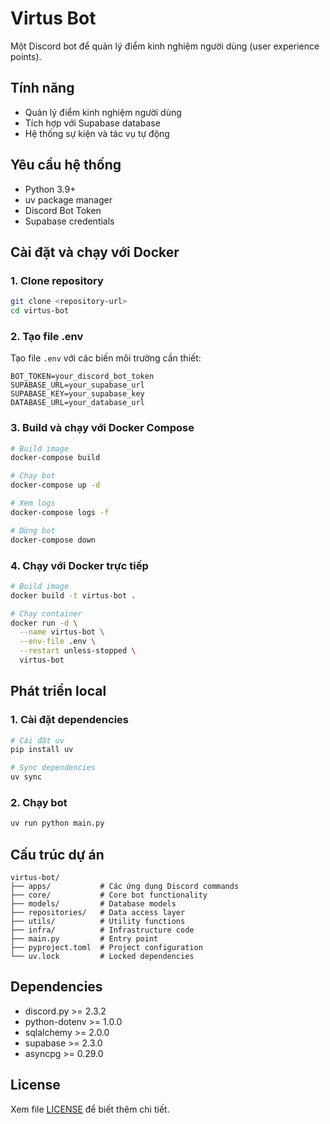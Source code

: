 # Virtus Bot

Một Discord bot để quản lý điểm kinh nghiệm người dùng (user experience points).

## Tính năng

- Quản lý điểm kinh nghiệm người dùng
- Tích hợp với Supabase database
- Hệ thống sự kiện và tác vụ tự động

## Yêu cầu hệ thống

- Python 3.9+
- uv package manager
- Discord Bot Token
- Supabase credentials

## Cài đặt và chạy với Docker

### 1. Clone repository
```bash
git clone <repository-url>
cd virtus-bot
```

### 2. Tạo file .env
Tạo file `.env` với các biến môi trường cần thiết:
```env
BOT_TOKEN=your_discord_bot_token
SUPABASE_URL=your_supabase_url
SUPABASE_KEY=your_supabase_key
DATABASE_URL=your_database_url
```

### 3. Build và chạy với Docker Compose
```bash
# Build image
docker-compose build

# Chạy bot
docker-compose up -d

# Xem logs
docker-compose logs -f

# Dừng bot
docker-compose down
```

### 4. Chạy với Docker trực tiếp
```bash
# Build image
docker build -t virtus-bot .

# Chạy container
docker run -d \
  --name virtus-bot \
  --env-file .env \
  --restart unless-stopped \
  virtus-bot
```

## Phát triển local

### 1. Cài đặt dependencies
```bash
# Cài đặt uv
pip install uv

# Sync dependencies
uv sync
```

### 2. Chạy bot
```bash
uv run python main.py
```

## Cấu trúc dự án

```
virtus-bot/
├── apps/           # Các ứng dụng Discord commands
├── core/           # Core bot functionality
├── models/         # Database models
├── repositories/   # Data access layer
├── utils/          # Utility functions
├── infra/          # Infrastructure code
├── main.py         # Entry point
├── pyproject.toml  # Project configuration
└── uv.lock         # Locked dependencies
```

## Dependencies

- discord.py >= 2.3.2
- python-dotenv >= 1.0.0
- sqlalchemy >= 2.0.0
- supabase >= 2.3.0
- asyncpg >= 0.29.0

## License

Xem file [LICENSE](LICENSE) để biết thêm chi tiết.